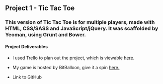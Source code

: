 <h2> Project 1 - Tic Tac Toe </h2>

<h3>This version of Tic Tac Toe is for multiple players, made with HTML, CSS/SASS and JavaScript/jQuery. It was scaffolded by Yeoman, using Grunt and Bower.</h3>

<h4>Project Deliverables</h4>

<ul>
  <li>I used Trello to plan out the project, which is viewable <a href="https://trello.com/b/0pMtOvL8/project-1-tic-tac-toe" target ="_blank"> here.</a></li>
</ul>

<ul>
  <li>My game is hosted by BitBalloon, give it a spin <a href="http://svptictactoe.bitballoon.com/" target ="_blank">here.</a></li>
</ul>

<ul>
  <li>Link to GitHub <a href="https://github.com/svpanchal/tttproject1" target ="_blank"></li>

